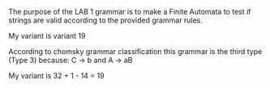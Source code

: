 The purpose of the LAB 1 grammar is to make a Finite Automata to test if strings are valid according to the provided grammar rules.

My variant is variant 19

According to chomsky grammar classification this grammar is the third type (Type 3) because: C -> b and A -> aB

My variant is 32 + 1 - 14 = 19